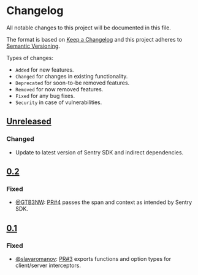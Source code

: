 # Changelog
All notable changes to this project will be documented in this file.

The format is based on [Keep a Changelog](http://keepachangelog.com/en/1.0.0/)
and this project adheres to [Semantic Versioning](http://semver.org/spec/v2.0.0.html).

Types of changes:
- `Added` for new features.
- `Changed` for changes in existing functionality.
- `Deprecated` for soon-to-be removed features.
- `Removed` for now removed features.
- `Fixed` for any bug fixes.
- `Security` in case of vulnerabilities.

## [Unreleased]

### Changed

- Update to latest version of Sentry SDK and indirect dependencies.

## [0.2]

### Fixed

- [@GTB3NW]: [PR#4] passes the span and context as intended by Sentry SDK.

## [0.1]

### Fixed

- [@slavaromanov]: [PR#3] exports functions and option types for client/server interceptors.

[Unreleased]: https://github.com/johnbellone/grpc-middleware-sentry/compare/v0.2.0...HEAD
[0.3]: https://github.com/johnbellone/grpc-middleware-sentry/tree/v0.3.0
[0.2]: https://github.com/johnbellone/grpc-middleware-sentry/tree/v0.2.0
[0.1]: https://github.com/johnbellone/grpc-middleware-sentry/tree/v0.1.0
[@slavaromanov]: https://github.com/slavaromanov
[@GTB3NW]: https://github.com/GTB3NW
[PR#4]: https://github.com/johnbellone/grpc-middleware-sentry/pull/4
[PR#3]: https://github.com/johnbellone/grpc-middleware-sentry/pull/3